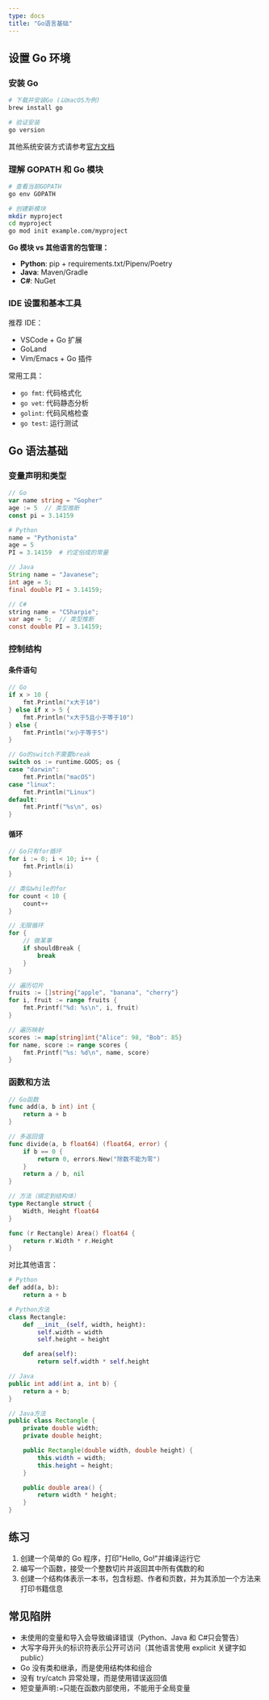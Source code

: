 ```yaml
---
type: docs
title: "Go语言基础"
---
```


## 设置 Go 环境

### 安装 Go

```bash
# 下载并安装Go (以macOS为例)
brew install go

# 验证安装
go version
```

其他系统安装方式请参考[官方文档](https://golang.org/doc/install)

### 理解 GOPATH 和 Go 模块

```bash
# 查看当前GOPATH
go env GOPATH

# 创建新模块
mkdir myproject
cd myproject
go mod init example.com/myproject
```

**Go 模块 vs 其他语言的包管理：**

- **Python**: pip + requirements.txt/Pipenv/Poetry
- **Java**: Maven/Gradle
- **C#**: NuGet

### IDE 设置和基本工具

推荐 IDE：

- VSCode + Go 扩展
- GoLand
- Vim/Emacs + Go 插件

常用工具：

- `go fmt`: 代码格式化
- `go vet`: 代码静态分析
- `golint`: 代码风格检查
- `go test`: 运行测试

## Go 语法基础

### 变量声明和类型

```go
// Go
var name string = "Gopher"
age := 5  // 类型推断
const pi = 3.14159
```

```python
# Python
name = "Pythonista"
age = 5
PI = 3.14159  # 约定俗成的常量
```

```java
// Java
String name = "Javanese";
int age = 5;
final double PI = 3.14159;
```

```java
// C#
string name = "CSharpie";
var age = 5;  // 类型推断
const double PI = 3.14159;
```

### 控制结构

#### 条件语句

```go
// Go
if x > 10 {
    fmt.Println("x大于10")
} else if x > 5 {
    fmt.Println("x大于5且小于等于10")
} else {
    fmt.Println("x小于等于5")
}

// Go的switch不需要break
switch os := runtime.GOOS; os {
case "darwin":
    fmt.Println("macOS")
case "linux":
    fmt.Println("Linux")
default:
    fmt.Printf("%s\n", os)
}
```

#### 循环

```go
// Go只有for循环
for i := 0; i < 10; i++ {
    fmt.Println(i)
}

// 类似while的for
for count < 10 {
    count++
}

// 无限循环
for {
    // 做某事
    if shouldBreak {
        break
    }
}

// 遍历切片
fruits := []string{"apple", "banana", "cherry"}
for i, fruit := range fruits {
    fmt.Printf("%d: %s\n", i, fruit)
}

// 遍历映射
scores := map[string]int{"Alice": 98, "Bob": 85}
for name, score := range scores {
    fmt.Printf("%s: %d\n", name, score)
}
```

### 函数和方法

```go
// Go函数
func add(a, b int) int {
    return a + b
}

// 多返回值
func divide(a, b float64) (float64, error) {
    if b == 0 {
        return 0, errors.New("除数不能为零")
    }
    return a / b, nil
}

// 方法（绑定到结构体）
type Rectangle struct {
    Width, Height float64
}

func (r Rectangle) Area() float64 {
    return r.Width * r.Height
}
```

对比其他语言：

```python
# Python
def add(a, b):
    return a + b

# Python方法
class Rectangle:
    def __init__(self, width, height):
        self.width = width
        self.height = height

    def area(self):
        return self.width * self.height
```

```java
// Java
public int add(int a, int b) {
    return a + b;
}

// Java方法
public class Rectangle {
    private double width;
    private double height;

    public Rectangle(double width, double height) {
        this.width = width;
        this.height = height;
    }

    public double area() {
        return width * height;
    }
}
```

## 练习

1. 创建一个简单的 Go 程序，打印"Hello, Go!"并编译运行它
2. 编写一个函数，接受一个整数切片并返回其中所有偶数的和
3. 创建一个结构体表示一本书，包含标题、作者和页数，并为其添加一个方法来打印书籍信息

## 常见陷阱

- 未使用的变量和导入会导致编译错误（Python、Java 和 C#只会警告）
- 大写字母开头的标识符表示公开可访问（其他语言使用 explicit 关键字如 public）
- Go 没有类和继承，而是使用结构体和组合
- 没有 try/catch 异常处理，而是使用错误返回值
- 短变量声明`:=`只能在函数内部使用，不能用于全局变量
